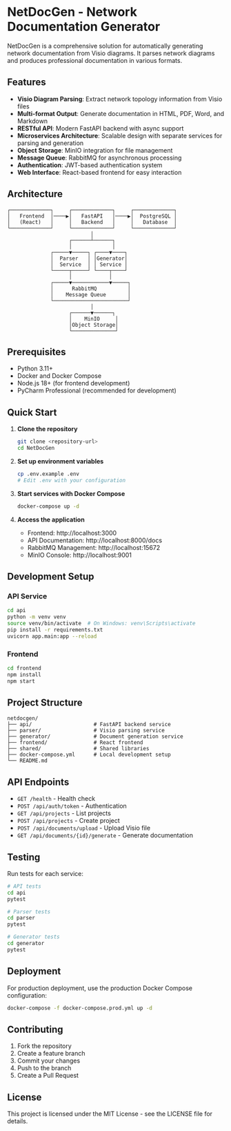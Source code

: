 # NetDocGen - Network Documentation Generator

NetDocGen is a comprehensive solution for automatically generating network documentation from Visio diagrams. It parses network diagrams and produces professional documentation in various formats.

## Features

- **Visio Diagram Parsing**: Extract network topology information from Visio files
- **Multi-format Output**: Generate documentation in HTML, PDF, Word, and Markdown
- **RESTful API**: Modern FastAPI backend with async support
- **Microservices Architecture**: Scalable design with separate services for parsing and generation
- **Object Storage**: MinIO integration for file management
- **Message Queue**: RabbitMQ for asynchronous processing
- **Authentication**: JWT-based authentication system
- **Web Interface**: React-based frontend for easy interaction

## Architecture

```
┌─────────────┐     ┌─────────────┐     ┌─────────────┐
│   Frontend  │────▶│   FastAPI   │────▶│  PostgreSQL │
│   (React)   │     │   Backend   │     │   Database  │
└─────────────┘     └─────────────┘     └─────────────┘
                           │
                    ┌──────┴──────┐
                    │             │
              ┌─────▼─────┐ ┌────▼────┐
              │  Parser   │ │Generator│
              │  Service  │ │ Service │
              └─────┬─────┘ └────┬────┘
                    │            │
              ┌─────▼────────────▼─────┐
              │      RabbitMQ          │
              │    Message Queue       │
              └────────────────────────┘
                           │
                    ┌──────▼──────┐
                    │    MinIO     │
                    │Object Storage│
                    └──────────────┘
```

## Prerequisites

- Python 3.11+
- Docker and Docker Compose
- Node.js 18+ (for frontend development)
- PyCharm Professional (recommended for development)

## Quick Start

1. **Clone the repository**
   ```bash
   git clone <repository-url>
   cd NetDocGen
   ```

2. **Set up environment variables**
   ```bash
   cp .env.example .env
   # Edit .env with your configuration
   ```

3. **Start services with Docker Compose**
   ```bash
   docker-compose up -d
   ```

4. **Access the application**
   - Frontend: http://localhost:3000
   - API Documentation: http://localhost:8000/docs
   - RabbitMQ Management: http://localhost:15672
   - MinIO Console: http://localhost:9001

## Development Setup

### API Service

```bash
cd api
python -m venv venv
source venv/bin/activate  # On Windows: venv\Scripts\activate
pip install -r requirements.txt
uvicorn app.main:app --reload
```

### Frontend

```bash
cd frontend
npm install
npm start
```

## Project Structure

```
netdocgen/
├── api/                    # FastAPI backend service
├── parser/                 # Visio parsing service
├── generator/              # Document generation service
├── frontend/               # React frontend
├── shared/                 # Shared libraries
├── docker-compose.yml      # Local development setup
└── README.md
```

## API Endpoints

- `GET /health` - Health check
- `POST /api/auth/token` - Authentication
- `GET /api/projects` - List projects
- `POST /api/projects` - Create project
- `POST /api/documents/upload` - Upload Visio file
- `GET /api/documents/{id}/generate` - Generate documentation

## Testing

Run tests for each service:

```bash
# API tests
cd api
pytest

# Parser tests
cd parser
pytest

# Generator tests
cd generator
pytest
```

## Deployment

For production deployment, use the production Docker Compose configuration:

```bash
docker-compose -f docker-compose.prod.yml up -d
```

## Contributing

1. Fork the repository
2. Create a feature branch
3. Commit your changes
4. Push to the branch
5. Create a Pull Request

## License

This project is licensed under the MIT License - see the LICENSE file for details.